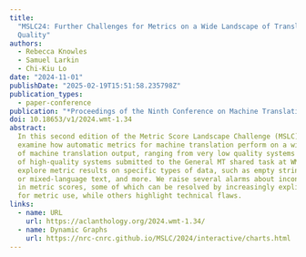 ```yaml
---
title:
  "MSLC24: Further Challenges for Metrics on a Wide Landscape of Translation
  Quality"
authors:
  - Rebecca Knowles
  - Samuel Larkin
  - Chi-Kiu Lo
date: "2024-11-01"
publishDate: "2025-02-19T15:51:58.235798Z"
publication_types:
  - paper-conference
publication: "*Proceedings of the Ninth Conference on Machine Translation*"
doi: 10.18653/v1/2024.wmt-1.34
abstract:
  In this second edition of the Metric Score Landscape Challenge (MSLC), we
  examine how automatic metrics for machine translation perform on a wide variety
  of machine translation output, ranging from very low quality systems to the types
  of high-quality systems submitted to the General MT shared task at WMT. We also
  explore metric results on specific types of data, such as empty strings, wrong-
  or mixed-language text, and more. We raise several alarms about inconsistencies
  in metric scores, some of which can be resolved by increasingly explicit instructions
  for metric use, while others highlight technical flaws.
links:
  - name: URL
    url: https://aclanthology.org/2024.wmt-1.34/
  - name: Dynamic Graphs
    url: https://nrc-cnrc.github.io/MSLC/2024/interactive/charts.html
---
```


